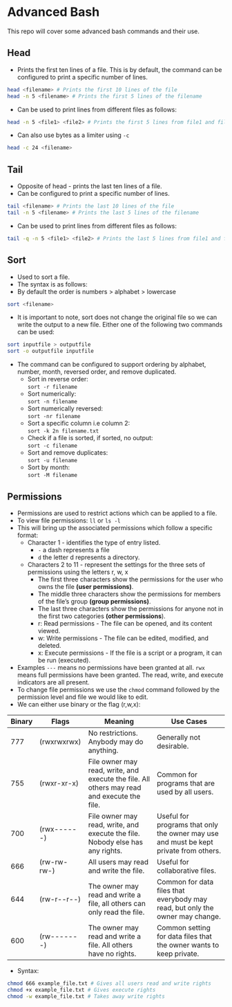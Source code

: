 # Advanced Bash
This repo will cover some advanced bash commands and their use.

## Head
* Prints the first ten lines of a file. This is by default, the command can be configured to print a specific number of lines.
```bash
head <filename> # Prints the first 10 lines of the file
head -n 5 <filename> # Prints the first 5 lines of the filename
```
* Can be used to print lines from different files as follows:
```bash
head -n 5 <file1> <file2> # Prints the first 5 lines from file1 and file2
```
* Can also use bytes as a limiter using `-c`
```bash
head -c 24 <filename>
```

## Tail
* Opposite of head - prints the last ten lines of a file.
* Can be configured to print a specific number of lines.
```bash
tail <filename> # Prints the last 10 lines of the file
tail -n 5 <filename> # Prints the last 5 lines of the filename
```
* Can be used to print lines from different files as follows:
```bash
tail -q -n 5 <file1> <file2> # Prints the last 5 lines from file1 and file2
```
## Sort
* Used to sort a file.
* The syntax is as follows:
* By default the order is numbers > alphabet > lowercase
```bash
sort <filename>
```
* It is important to note, sort does not change the original file so we can write the output to a new file. Either one of the following two commands can be used:
```bash
sort inputfile > outputfile
sort -o outputfile inputfile
```
* The command can be configured to support ordering by alphabet, number, month, reversed order, and remove duplicated.
  * Sort in reverse order:     
    `sort -r filename`    
  * Sort numerically:     
    `sort -n filename`    
  * Sort numerically reversed:    
    `sort -nr filename`       
  * Sort a specific column i.e column 2:     
    `sort -k 2n filename.txt`     
  * Check if a file is sorted, if sorted, no output:    
    `sort -c filename`   
  * Sort and remove duplicates:    
    `sort -u filename`      
  * Sort by month:    
    `sort -M filename`


## Permissions
* Permissions are used to restrict actions which can be applied to a file.
* To view file permissions:
`ll` or `ls -l`
* This will bring up the associated permissions which follow a specific format:
   * Character 1 - identifies the type of entry listed.
      * `-` a dash represents a file
      * `d` the letter d represents a directory.
   * Characters 2 to 11 -  represent the settings for the three sets of permissions using the letters r, w, x
     * The first three characters show the permissions for the user who owns the file **(user permissions)**.
     * The middle three characters show the permissions for members of the file’s group **(group permissions)**.
     * The last three characters show the permissions for anyone not in the first two categories **(other permissions**).
     * r: Read permissions - The file can be opened, and its content viewed.
     * w: Write permissions - The file can be edited, modified, and deleted.
     * x: Execute permissions - If the file is a script or a program, it can be run (executed).
* Examples
`---` means no permissions have been granted at all.
 `rwx` means full permissions have been granted. The read, write, and execute indicators are all present.
* To change file permissions we use the `chmod` command followed by the permission level and file we would like to edit.
* We can either use binary or the flag (r,w,x):

| Binary | Flags       | Meaning                                                                                     | Use Cases                                                                             |
|--------|-------------|---------------------------------------------------------------------------------------------|---------------------------------------------------------------------------------------|
|   777  | (rwxrwxrwx) | No restrictions. Anybody may do anything.                                                   | Generally not desirable.                                                              |
|   755  | (rwxr-xr-x) | File owner may read, write, and execute the file. All others may read and execute the file. | Common for programs that are used by all users.                                       |
|   700  | (rwx------) | File owner may read, write, and execute the file. Nobody else has any rights.               | Useful for programs that only the owner may use and must be kept private from others. |
|   666  | (rw-rw-rw-) | All users may read and write the file.                                                      | Useful for collaborative files.                                                       |
|   644  | (rw-r--r--) | The owner may read and write a file, all others can only read the file.                     | Common for data files that everybody may read, but only the owner may change.         |
|   600  | (rw-------) | The owner may read and write a file. All others have no rights.                             | Common setting for data files that the owner wants to keep private.                   |

* Syntax:
```bash
chmod 666 example_file.txt # Gives all users read and write rights
chmod +x example_file.txt # Gives execute rights
chmod -w example_file.txt # Takes away write rights
```

##
